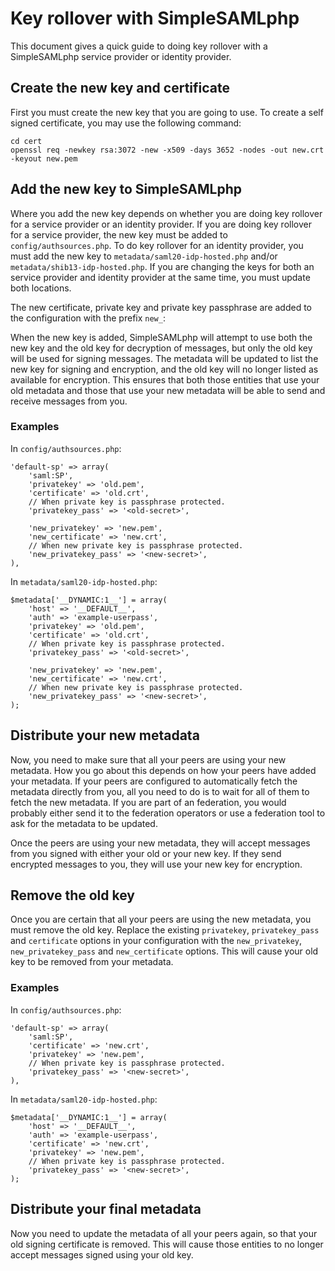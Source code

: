 Key rollover with SimpleSAMLphp
===============================

This document gives a quick guide to doing key rollover with a SimpleSAMLphp service provider or identity provider.


Create the new key and certificate
----------------------------------

First you must create the new key that you are going to use.
To create a self signed certificate, you may use the following command:

    cd cert
    openssl req -newkey rsa:3072 -new -x509 -days 3652 -nodes -out new.crt -keyout new.pem


Add the new key to SimpleSAMLphp
--------------------------------

Where you add the new key depends on whether you are doing key rollover for a service provider or an identity provider.
If you are doing key rollover for a service provider, the new key must be added to `config/authsources.php`.
To do key rollover for an identity provider, you must add the new key to `metadata/saml20-idp-hosted.php` and/or `metadata/shib13-idp-hosted.php`.
If you are changing the keys for both an service provider and identity provider at the same time, you must update both locations.

The new certificate, private key and private key passphrase are added to the configuration with the prefix `new_`:

When the new key is added, SimpleSAMLphp will attempt to use both the new key and the old key for decryption of messages, but only the old key will be used for signing messages.
The metadata will be updated to list the new key for signing and encryption, and the old key will no longer listed as available for encryption.
This ensures that both those entities that use your old metadata and those that use your new metadata will be able to send and receive messages from you.


### Examples

In `config/authsources.php`:

    'default-sp' => array(
        'saml:SP',
        'privatekey' => 'old.pem',
        'certificate' => 'old.crt',
        // When private key is passphrase protected.
        'privatekey_pass' => '<old-secret>',

        'new_privatekey' => 'new.pem',
        'new_certificate' => 'new.crt',
        // When new private key is passphrase protected.
        'new_privatekey_pass' => '<new-secret>',
    ),

In `metadata/saml20-idp-hosted.php`:

    $metadata['__DYNAMIC:1__'] = array(
        'host' => '__DEFAULT__',
        'auth' => 'example-userpass',
        'privatekey' => 'old.pem',
        'certificate' => 'old.crt',
        // When private key is passphrase protected.
        'privatekey_pass' => '<old-secret>',

        'new_privatekey' => 'new.pem',
        'new_certificate' => 'new.crt',
        // When new private key is passphrase protected.
        'new_privatekey_pass' => '<new-secret>',
    );


Distribute your new metadata
----------------------------

Now, you need to make sure that all your peers are using your new metadata.
How you go about this depends on how your peers have added your metadata.
If your peers are configured to automatically fetch the metadata directly from you, all you need to do is to wait for all of them to fetch the new metadata.
If you are part of an federation, you would probably either send it to the federation operators or use a federation tool to ask for the metadata to be updated.

Once the peers are using your new metadata, they will accept messages from you signed with either your old or your new key.
If they send encrypted messages to you, they will use your new key for encryption.


Remove the old key
------------------

Once you are certain that all your peers are using the new metadata, you must remove the old key.
Replace the existing `privatekey`, `privatekey_pass` and `certificate` options in your configuration with the `new_privatekey`, `new_privatekey_pass` and `new_certificate` options.
This will cause your old key to be removed from your metadata.

### Examples

In `config/authsources.php`:

    'default-sp' => array(
        'saml:SP',
        'certificate' => 'new.crt',
        'privatekey' => 'new.pem',
        // When private key is passphrase protected.
        'privatekey_pass' => '<new-secret>',
    ),

In `metadata/saml20-idp-hosted.php`:

    $metadata['__DYNAMIC:1__'] = array(
        'host' => '__DEFAULT__',
        'auth' => 'example-userpass',
        'certificate' => 'new.crt',
        'privatekey' => 'new.pem',
        // When private key is passphrase protected.
        'privatekey_pass' => '<new-secret>',
    );



Distribute your final metadata
------------------------------

Now you need to update the metadata of all your peers again, so that your old signing certificate is removed.
This will cause those entities to no longer accept messages signed using your old key.
